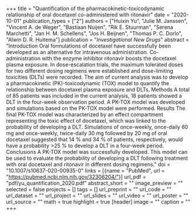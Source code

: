 +++
title = "Quantification of the pharmacokinetic-toxicodynamic relationship of oral docetaxel co-administered with ritonavir"
date = "2020-10-01"
publication_types = ["2"]
authors = ["Huixin Yu", "Julie M. Janssen", "Vincent A. de Weger", "Bastiaan Nuijen", "Rik E. Stuurman", "Serena Marchetti", "Jan H. M. Schellens", "Jos H. Beijnen", "Thomas P. C. Dorlo", "Alwin D. R. Huitema"]
publication = "_Investigational New Drugs_"
abstract = "Introduction Oral formulations of docetaxel have successfully been developed as an alternative for intravenous administration. Co-administration with the enzyme inhibitor ritonavir boosts the docetaxel plasma exposure. In dose-escalation trials, the maximum tolerated doses for two different dosing regimens were established and dose-limiting toxicities (DLTs) were recorded. The aim of current analysis was to develop a pharmacokinetic (PK)-toxicodynamic (TOX) model to quantify the relationship between docetaxel plasma exposure and DLTs. Methods A total of 85 patients was included in the current analysis, 18 patients showed a DLT in the four-week observation period. A PK-TOX model was developed and simulations based on the PK-TOX model were performed. Results The final PK-TOX model was characterized by an effect compartment representing the toxic effect of docetaxel, which was linked to the probability of developing a DLT. Simulations of once-weekly, once-daily 60 mg and once-weekly, twice-daily 30 mg followed by 20 mg of oral docetaxel suggested that 14 % and 34 % of patients, respectively, would have a probability >25 % to develop a DLT in a four-week period. Conclusions A PK-TOX model was successfully developed. This model can be used to evaluate the probability of developing a DLT following treatment with oral docetaxel and ritonavir in different dosing regimens."
doi = "10.1007/s10637-020-00935-0"
links = [{name = "PubMed", url = "https://pubmed.ncbi.nlm.nih.gov/32306204/"}]
url_pdf = "pdf/yu_quantification_2020.pdf"
abstract_short = ""
image_preview = ""
selected = false
projects = []
tags = []
url_preprint = ""
url_code = ""
url_dataset = ""
url_project = ""
url_slides = ""
url_video = ""
url_poster = ""
url_source = ""
math = true
highlight = true
[header]
image = ""
caption = ""
+++

